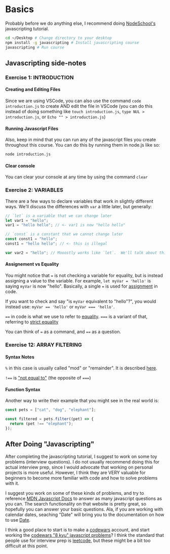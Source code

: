 # Basics

Probably before we do anything else, I recommend doing
[NodeSchool's](https://nodeschool.io) javascripting tutorial.

```bash
cd ~/Desktop # Change directory to your desktop
npm install -g javascripting # Install javascripting course
javascripting # Run course
```

## Javascripting side-notes

### Exercise 1: INTRODUCTION

#### Creating and Editing Files

Since we are using VSCode, you can also use the command `code introduction.js`
to create AND edit the file in VSCode (you can do this instead of doing
something like `touch introduction.js`, `type NUL > introduction.js`, or
`Echo "" > introduction.js`)

#### Running Javascript Files

Also, keep in mind that you can run any of the javascript files you create
throughout this course. You can do this by running them in node.js like so:

```sh
node introduction.js
```

#### Clear console

You can clear your console at any time by using the command `clear`

### Exercise 2: VARIABLES

There are a few ways to declare variables that work in slightly different ways.
We'll discuss the differences with `var` a little later, but generally:

```js
// `let` is a variable that we can change later
let var1 = "hello";
var1 = "hello hello"; // <- var1 is now "hello hello"

// `const` is a constant that we cannot change later
const const1 = "hello";
const1 = "hello hello"; // <- this is illegal

var var2 = "hello"; // Mooostly works like `let`.  We'll talk about this later
```

#### Assignement vs Equality

You might notice that `=` is not checking a variable for equality, but is
instead assigning a value to the variable. For example, `let myVar = 'hello'` is
saying `myVar` is now "hello". Basically, a single `=` is used for
[assignment](https://developer.mozilla.org/en-US/docs/Web/JavaScript/Reference/Operators/Assignment)
in code.

If you want to check and say "is `myVar` equivalent to "hello"?", you would
instead use: `myVar == 'hello'` or `myVar === 'hello'`.

`==` in code is what we use to refer to
[equality](https://developer.mozilla.org/en-US/docs/Web/JavaScript/Reference/Operators/Equality).
`===` is a variant of that, referring to
[strict equality](https://developer.mozilla.org/en-US/docs/Web/JavaScript/Reference/Operators/Strict_equality)

You can think of `=` as a command, and `==` as a question.

### Exercise 12: ARRAY FILTERING

#### Syntax Notes

`%` in this case is usually called "mod" or "remainder". It is described
[here](https://developer.mozilla.org/en-US/docs/Web/JavaScript/Reference/Operators/Remainder).

`!==` is
["not equal to"](https://developer.mozilla.org/en-US/docs/Web/JavaScript/Reference/Operators/Strict_inequality)
(the opposite of `===`)

#### Function Syntax

Another way to write their example that you might see in the real world is:

```js
const pets = ["cat", "dog", "elephant"];

const filtered = pets.filter((pet) => {
  return (pet !== "elephant");
});
```

## After Doing "Javascripting"

After completing the javascripting tutorial, I suggest to work on some toy
problems (interview questions). I do not usually recommend doing this for actual
interview prep, since I would advocate that working on personal projects is more
useful. However, I think they are VERY valuable for beginners to become more
familiar with code and how to solve problems with it.

I suggest you work on some of these kinds of problems, and try to reference
[MDN Javascript Docs](https://developer.mozilla.org/en-US/docs/Web/JavaScript)
to answer as many javascript questions as you can. The search functionality on
that website is pretty great, so hopefully you can answer your basic questions.
Ala, if you are working with calendar dates, seaching "Date" will bring you to
the documentation on how to use
[Date](https://developer.mozilla.org/en-US/docs/Web/JavaScript/Reference/Global_Objects/Date).

I think a good place to start is to make a [codewars](https://www.codewars.com)
account, and start working the
[codewars "8 kyu" javascript problems](https://www.codewars.com/kata/search/javascript?q=&r[]=-8&beta=false&order_by=popularity%20desc)?
I think the standard that people use for interview prep is
[leetcode](https://leetcode.com/), but these might be a bit too difficult at
this point.
